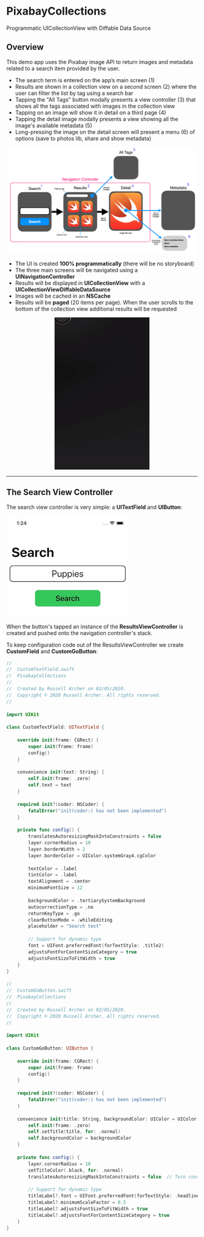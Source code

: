 # PixabayCollections

Programmatic UICollectionView with Diffable Data Source

## Overview

This demo app uses the Pixabay image API to return images and metadata related to a search item provided by the user.

* The search term is entered on the app’s main screen (1)
* Results are shown in a collection view on a second screen (2) where the user can filter the list by tag using a search bar
* Tapping the "All Tags" button modally presents a view controller (3) that shows all the tags associated with images in the collection view
* Tapping on an image will show it in detail on a third page (4)
* Tapping the detail image modally presents a view showing all the image's available metadata (5)
* Long-pressing the image on the detail screen will present a menu (6) of options (save to photos lib, share and show metadata)

![](./readme-assets/img1.jpg)

* The UI is created **100% programmatically** (there will be no storyboard)
* The three main screens will be navigated using a **UINavigationController**
* Results will be displayed in **UICollectionView** with a **UICollectionViewDiffableDataSource**
* Images will be cached in an **NSCache**
* Results will be **paged** (20 items per page). When the user scrolls to the bottom of the collection view additional results will be requested

<p align="center">
  <img src="./readme-assets/pixabay-collections.gif">
</p>

___

## The Search View Controller

The search view controller is very simple: a **UITextField** and **UIButton**:

![](./readme-assets/img2.jpg)

When the button's tapped an instance of the **ResultsViewController** is created and pushed onto the navigation controller's stack.

To keep configuration code out of the ResultsViewController we create **CustomField** and **CustomGoButton**:

``` swift
//
//  CustomTextField.swift
//  PixabayCollections
//
//  Created by Russell Archer on 02/05/2020.
//  Copyright © 2020 Russell Archer. All rights reserved.
//

import UIKit

class CustomTextField: UITextField {
    
    override init(frame: CGRect) {
        super.init(frame: frame)
        config()
    }
    
    convenience init(text: String) {
        self.init(frame: .zero)
        self.text = text
    }
    
    required init?(coder: NSCoder) {
        fatalError("init(coder:) has not been implemented")
    }
    
    private func config() {
        translatesAutoresizingMaskIntoConstraints = false
        layer.cornerRadius = 10
        layer.borderWidth = 2
        layer.borderColor = UIColor.systemGray4.cgColor
        
        textColor = .label
        tintColor = .label
        textAlignment = .center
        minimumFontSize = 12

        backgroundColor = .tertiarySystemBackground
        autocorrectionType = .no
        returnKeyType = .go
        clearButtonMode = .whileEditing
        placeholder = "Search text"
        
        // Support for dynamic type
        font = UIFont.preferredFont(forTextStyle: .title2)
        adjustsFontForContentSizeCategory = true
        adjustsFontSizeToFitWidth = true
    }
}

//
//  CustomGoButton.swift
//  PixabayCollections
//
//  Created by Russell Archer on 02/05/2020.
//  Copyright © 2020 Russell Archer. All rights reserved.
//

import UIKit

class CustomGoButton: UIButton {
    
    override init(frame: CGRect) {
        super.init(frame: frame)
        config()
    }
    
    required init?(coder: NSCoder) {
        fatalError("init(coder:) has not been implemented")
    }
    
    convenience init(title: String, backgroundColor: UIColor = UIColor.systemGreen) {
        self.init(frame: .zero)
        self.setTitle(title, for: .normal)
        self.backgroundColor = backgroundColor
    }
    
    private func config() {
        layer.cornerRadius = 10
        setTitleColor(.black, for: .normal)  
        translatesAutoresizingMaskIntoConstraints = false  // Turn constraints OFF as we'll be using auto layout
        
        // Support for dynamic type
        titleLabel?.font = UIFont.preferredFont(forTextStyle: .headline)
        titleLabel?.minimumScaleFactor = 0.5
        titleLabel?.adjustsFontSizeToFitWidth = true
        titleLabel?.adjustsFontForContentSizeCategory = true
    }
}

```
